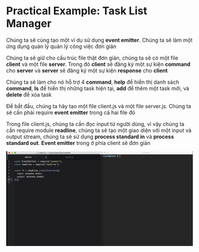 # Practical Example: Task List Manager

Chúng ta sẽ cùng tạo một ví dụ sử dụng **event emitter**. Chúng ta sẽ làm một ứng dụng quản lý quản lý công việc đơn giản

Chúng ta sẽ giữ cho cấu trúc file thật đơn giản, chúng ta sẽ có một file **client** và một file **server**. Trong đó **client** sẽ đăng ký một sự kiện **command** cho **server** và **server** sẽ đăng ký một sự kiện **response** cho **client**

Chúng ta sẽ làm cho nó hỗ trợ 4 **command**, **help** để hiển thị danh sách **command**, **ls** để hiển thị những task hiện tại, **add** để thêm một task mới, và **delete** để xóa task

Để bắt đầu, chúng ta hãy tạo một file client.js và một file server.js. Chúng ta sẽ cần phải require **event emitter** trong cả hai file đó

Trong file client.js, chúng ta cần đọc input từ người dùng, vì vậy chúng ta cần require module **readline**, chúng ta sẽ tạo một giao diện với một input và output stream, chúng ta sẽ sử dụng **process standard in** và **process standard out**. **Event emitter** trong ở phía client sẽ đơn giản

<img src="https://github.com/29ff/advanced_node/blob/master/Node's%20Event-driven%20Architecture/images/practical1.png">